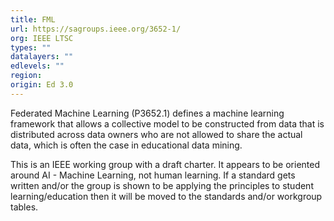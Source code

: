 ```yaml
---
title: FML
url: https://sagroups.ieee.org/3652-1/
org: IEEE LTSC
types: ""
datalayers: ""
edlevels: ""
region:
origin: Ed 3.0
---
```

Federated Machine Learning (P3652.1) defines a machine learning framework that allows a collective model to be constructed from data that is distributed across data owners who are not allowed to share the actual data, which is often the case in educational data mining.

This is an IEEE working group with a draft charter. It appears to be oriented around AI - Machine Learning, not human learning. If a standard gets written and/or the group is shown to be applying the principles to student learning/education then it will be moved to the standards and/or workgroup tables.
